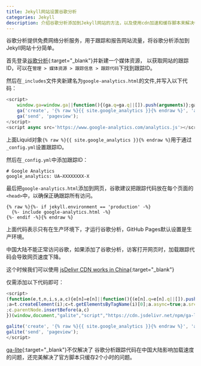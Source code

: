 ```yaml
---
title: Jekyll网站设置谷歌分析
categories: Jekyll
description: 介绍谷歌分析添加到Jekyll网站的方法，以及使用cdn加速和缓存脚本来解决中国大陆加载慢的问题
---
```


谷歌分析提供免费网络分析服务，用于跟踪和报告网站流量，将谷歌分析添加到Jekyll网站十分简单。

首先登录[谷歌分析](https://www.google.com/intl/zh-CN/analytics/){:target="_blank"}并新建一个媒体资源，
以获取网站的跟踪ID，可以在`管理 > 媒体资源 > 跟踪信息 > 跟踪代码`下找到跟踪ID。

然后在`_includes`文件夹新建名为`google-analytics.html`的文件,并写入以下代码：

```javascript
<script>
    window.ga=window.ga||function(){(ga.q=ga.q||[]).push(arguments)};ga.l=+new Date;
    ga('create', '{% raw %}{{ site.google_analytics }}{% endraw %}', 'auto');
    ga('send', 'pageview');
</script>
<script async src='https://www.google-analytics.com/analytics.js'></script>
```

<!-- more -->

上面Liquid对象`{% raw %}{{ site.google_analytics }}{% endraw %}`用于通过`_config.yml`设置跟踪ID。

然后在`_config.yml`中添加跟踪ID：

```text
# Google Analytics
google_analytics: UA—XXXXXXXX-X
```

最后把`google-analytics.html`添加到网页，谷歌建议把跟踪代码放在每个页面的`<head>`中，以确保正确跟踪所有访问。

```text
{% raw %}{%- if jekyll.environment == 'production' -%}
  {%- include google-analytics.html -%}
{%- endif -%}{% endraw %}
```

上面代码表示只有在生产环境下，才运行谷歌分析，GitHub Pages默认设置是生产环境。

中国大陆不能正常访问谷歌，如果添加了谷歌分析，访客打开网页时，加载跟踪代码会导致网页速度下降。

这个时候我们可以使用 [jsDelivr CDN works in China](https://www.jsdelivr.com/network#china){:target="_blank"}

仅需添加以下代码即可：

```javascript
<script>
(function(e,t,n,i,s,a,c){e[n]=e[n]||function(){(e[n].q=e[n].q||[]).push(arguments)}
;a=t.createElement(i);c=t.getElementsByTagName(i)[0];a.async=true;a.src=s
;c.parentNode.insertBefore(a,c)
})(window,document,"galite","script","https://cdn.jsdelivr.net/npm/ga-lite@2/dist/ga-lite.min.js");

galite('create', '{% raw %}{{ site.google_analytics }}{% endraw %}', 'auto');
galite('send', 'pageview');
</script>
```

[ga-lite](https://github.com/jehna/ga-lite){:target="_blank"}不仅解决了
谷歌分析跟踪代码在中国大陆影响加载速度的问题，还完美解决了官方脚本只缓存2个小时的问题。